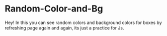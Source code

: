# Random-Color-and-Bg
Hey! In this you can see random colors and background colors for boxes by refreshing page again and again, its just a practice for Js.
